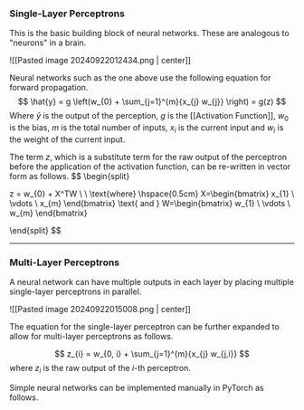 ### Single-Layer Perceptrons

This is the basic building block of neural networks. These are analogous to "neurons" in a brain.

![[Pasted image 20240922012434.png | center]]

Neural networks such as the one above use the following equation for forward propagation.
$$
\hat{y} = g \left(w_{0} + \sum_{j=1}^{m}{x_{j} w_{j}} \right) = g(z)
$$
Where $\hat{y}$ is the output of the perception, $g$ is the [[Activation Function]],  $w_{0}$ is the bias, $m$ is the total number of inputs, $x_{i}$ is the current input and $w_{i}$ is the weight of the current input.

The term $z$, which is a substitute term for the raw output of the perceptron before the application of the activation function, can be re-written in vector form as follows.
$$
\begin{split}

z = w_{0} + X^TW  \\ \\
\text{where} \hspace{0.5cm} X=\begin{bmatrix}
           x_{1} \\
           \vdots \\
           x_{m}
\end{bmatrix}
\text{ and }
W=\begin{bmatrix}
           w_{1} \\
           \vdots \\
           w_{m}
\end{bmatrix}

\end{split}
$$

---
### Multi-Layer Perceptrons

A neural network can have multiple outputs in each layer by placing multiple single-layer perceptrons in parallel.

![[Pasted image 20240922015008.png | center]]

The equation for the single-layer perceptron can be further expanded to allow for multi-layer perceptrons as follows.

$$
z_{i} = w_{0, i} + \sum_{j=1}^{m}{x_{j} w_{j,i}}
$$
where $z_{i}$ is the raw output of the $i\text{-th}$ perceptron.

Simple neural networks can be implemented manually in PyTorch as follows.

```python

```